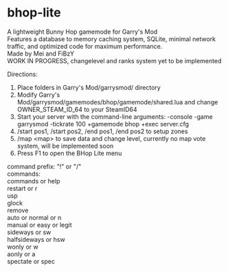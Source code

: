 # bhop-lite
A lightweight Bunny Hop gamemode for Garry's Mod<br/>
Features a database to memory caching system, SQLite, minimal network traffic, and optimized code for maximum performance.<br/>
Made by Mei and FiBzY<br/>
WORK IN PROGRESS, changelevel and ranks system yet to be implemented<br/>

Directions:
1. Place folders in Garry's Mod/garrysmod/ directory
2. Modify Garry's Mod/garrysmod/gamemodes/bhop/gamemode/shared.lua and change OWNER_STEAM_ID_64 to your SteamID64
3. Start your server with the command-line arguments: -console -game garrysmod -tickrate 100 +gamemode bhop +exec server.cfg
4. /start pos1, /start pos2, /end pos1, /end pos2 to setup zones
5. /map \<map\> to save data and change level, currently no map vote system, will be implemented soon
6. Press F1 to open the BHop Lite menu

command prefix: "!" or "/"<br/>
commands:<br/>
commands or help<br/>
restart or r<br/>
usp<br/>
glock<br/>
remove<br/>
auto or normal or n<br/>
manual or easy or legit<br/>
sideways or sw<br/>
halfsideways or hsw<br/>
wonly or w<br/>
aonly or a<br/>
spectate or spec
